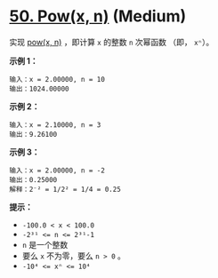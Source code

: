 # [50. Pow(x, n)][link] (Medium)

[link]: https://leetcode.cn/problems/powx-n/

实现 [pow(x, n)](https://www.cplusplus.com/reference/valarray/pow/) ，即计算 `x` 的整数 `n` 次幂函数
（即， `xⁿ`）。

**示例 1：**

```
输入：x = 2.00000, n = 10
输出：1024.00000
```

**示例 2：**

```
输入：x = 2.10000, n = 3
输出：9.26100
```

**示例 3：**

```
输入：x = 2.00000, n = -2
输出：0.25000
解释：2⁻² = 1/2² = 1/4 = 0.25
```

**提示：**

- `-100.0 < x < 100.0`
- `-2³¹ <= n <= 2³¹-1`
- `n` 是一个整数
- 要么 `x` 不为零，要么 `n > 0` 。
- `-10⁴ <= xⁿ <= 10⁴`
